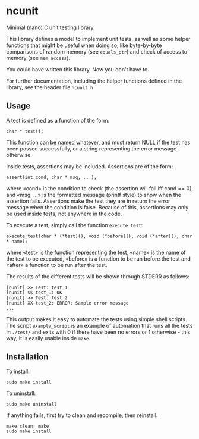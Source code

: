ncunit
======
Minimal (nano) C unit testing library.

This library defines a model to implement unit tests, as well as some helper functions that might be useful when doing so, like byte-by-byte comparisons of random memory (see `equals_ptr`) and check of access to memory (see `mem_access`).

You could have written this library. Now you don't have to.

For further documentation, including the helper functions defined in the library, see the header file `ncunit.h`

Usage
-----
A test is defined as a function of the form:
```
char * test();
```
This function can be named whatever, and must return NULL if the test has been passed successfully, or a string representing the error message otherwise.

Inside tests, assertions may be included. Assertions are of the form:
```
assert(int cond, char * msg, ...);
```
where «cond» is the condition to check (the assertion will fail iff cond == 0), and «msg, ...» is the formatted message (printf style) to show when the assertion fails.
Assertions make the test they are in return the error message when the condition is false.
Because of this, assertions may only be used inside tests, not anywhere in the code.

To execute a test, simply call the function `execute_test`:
```
execute_test(char * (*test)(), void (*before)(), void (*after)(), char * name);
```
where «test» is the function representing the test, «name» is the name of the test to be executed,
«before» is a function to be run before the test and «after» a function to be run after the test.

The results of the different tests will be shown through STDERR as follows:
```
[nunit] >> Test: test_1
[nunit] $$ test_1: OK
[nunit] >> Test: test_2
[nunit] XX test_2: ERROR: Sample error message
...
```

This output makes it easy to automate the tests using simple shell scripts.
The script `example_script` is an example of automation that runs all the tests in `./test/` and exits with 0 if there have been no errors or 1 otherwise - this way, it is easily usable inside `make`.

Installation
-----------
To install:
```
sudo make install
```
To uninstall:
```
sudo make uninstall
```
If anything fails, first try to clean and recompile, then reinstall:
```
make clean; make
sudo make install
```
